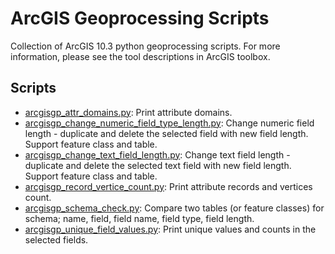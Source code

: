 # ArcGIS Geoprocessing Scripts

Collection of ArcGIS 10.3 python geoprocessing scripts. For more information, please see the tool descriptions in ArcGIS toolbox.

## Scripts
- [arcgisgp_attr_domains.py](scripts/arcgisgp_attr_domains.py): Print attribute domains.
- [arcgisgp_change_numeric_field_type_length.py](scripts/arcgisgp_change_numeric_field_type_length.py): Change numeric field length - duplicate and delete the selected field with new field length. Support feature class and table.
- [arcgisgp_change_text_field_length.py](scripts/arcgisgp_change_text_field_length.py): Change text field length - duplicate and delete the selected text field with new field length. Support feature class and table.
- [arcgisgp_record_vertice_count.py](scripts/arcgisgp_record_vertice_count.py): Print attribute records and vertices count.
- [arcgisgp_schema_check.py](scripts/arcgisgp_schema_check.py): Compare two tables (or feature classes) for schema; name, field, field name, field type, field length.
- [arcgisgp_unique_field_values.py](scripts/arcgisgp_unique_field_values.py): Print unique values and counts in the selected fields.